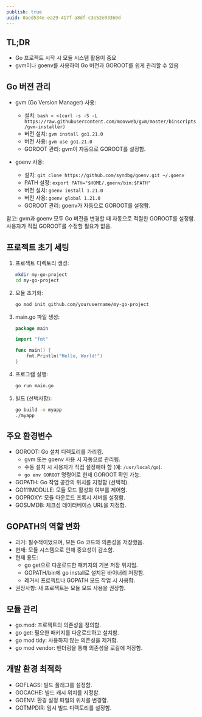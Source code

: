 ```yaml
---
publish: true
uuid: 0aed534e-ea29-417f-a8df-c3e52e03360d
---
```


## TL;DR

- Go 프로젝트 시작 시 모듈 시스템 활용이 중요
- gvm이나 goenv를 사용하여 Go 버전과 GOROOT를 쉽게 관리할 수 있음

## Go 버전 관리

- gvm (Go Version Manager) 사용:
    - 설치: `bash < <(curl -s -S -L https://raw.githubusercontent.com/moovweb/gvm/master/binscripts/gvm-installer)`
    - 버전 설치: `gvm install go1.21.0`
    - 버전 사용: `gvm use go1.21.0`
    - GOROOT 관리: gvm이 자동으로 GOROOT를 설정함.

- goenv 사용:
    - 설치: `git clone https://github.com/syndbg/goenv.git ~/.goenv`
    - PATH 설정: `export PATH="$HOME/.goenv/bin:$PATH"`
    - 버전 설치: `goenv install 1.21.0`
    - 버전 사용: `goenv global 1.21.0`
    - GOROOT 관리: goenv가 자동으로 GOROOT를 설정함.

참고: gvm과 goenv 모두 Go 버전을 변경할 때 자동으로 적절한 GOROOT를 설정함. 사용자가 직접 GOROOT를 수정할 필요가 없음.

## 프로젝트 초기 세팅

1. 프로젝트 디렉토리 생성:

   ~~~sh
   mkdir my-go-project
   cd my-go-project
   ~~~

2. 모듈 초기화:

   ~~~sh
   go mod init github.com/yourusername/my-go-project
   ~~~

3. main.go 파일 생성:

   ~~~go
   package main

   import "fmt"

   func main() {
       fmt.Println("Hello, World!")
   }
   ~~~

4. 프로그램 실행:

   ~~~sh
   go run main.go
   ~~~

5. 빌드 (선택사항):

   ~~~sh
   go build -o myapp
   ./myapp
   ~~~

## 주요 환경변수

- GOROOT: Go 설치 디렉토리를 가리킴.
    - gvm 또는 goenv 사용 시 자동으로 관리됨.
    - 수동 설치 시 사용자가 직접 설정해야 함 (예: `/usr/local/go`).
    - `go env GOROOT` 명령어로 현재 GOROOT 확인 가능.
- GOPATH: Go 작업 공간의 위치를 지정함 (선택적).
- GO111MODULE: 모듈 모드 활성화 여부를 제어함.
- GOPROXY: 모듈 다운로드 프록시 서버를 설정함.
- GOSUMDB: 체크섬 데이터베이스 URL을 지정함.

## GOPATH의 역할 변화

- 과거: 필수적이었으며, 모든 Go 코드와 의존성을 저장했음.
- 현재: 모듈 시스템으로 인해 중요성이 감소함.
- 현재 용도:
    - go get으로 다운로드한 패키지의 기본 저장 위치임.
    - GOPATH/bin에 go install로 설치된 바이너리 저장함.
    - 레거시 프로젝트나 GOPATH 모드 작업 시 사용함.
- 권장사항: 새 프로젝트는 모듈 모드 사용을 권장함.

## 모듈 관리

- go.mod: 프로젝트의 의존성을 정의함.
- go get: 필요한 패키지를 다운로드하고 설치함.
- go mod tidy: 사용하지 않는 의존성을 제거함.
- go mod vendor: 벤더링을 통해 의존성을 로컬에 저장함.

## 개발 환경 최적화

- GOFLAGS: 빌드 플래그를 설정함.
- GOCACHE: 빌드 캐시 위치를 지정함.
- GOENV: 환경 설정 파일의 위치를 변경함.
- GOTMPDIR: 임시 빌드 디렉토리를 설정함.